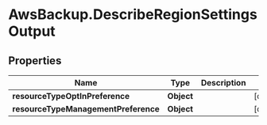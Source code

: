 # AwsBackup.DescribeRegionSettingsOutput

## Properties

Name | Type | Description | Notes
------------ | ------------- | ------------- | -------------
**resourceTypeOptInPreference** | **Object** |  | [optional] 
**resourceTypeManagementPreference** | **Object** |  | [optional] 


